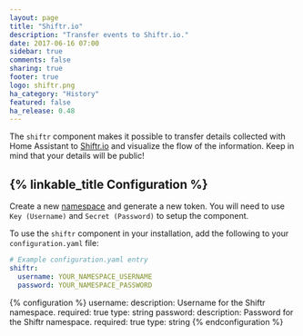 ```yaml
---
layout: page
title: "Shiftr.io"
description: "Transfer events to Shiftr.io."
date: 2017-06-16 07:00
sidebar: true
comments: false
sharing: true
footer: true
logo: shiftr.png
ha_category: "History"
featured: false
ha_release: 0.48
---
```


The `shiftr` component makes it possible to transfer details collected with Home Assistant to [Shiftr.io](https://shiftr.io) and visualize the flow of the information. Keep in mind that your details will be public!

## {% linkable_title Configuration %}

Create a new [namespace](https://shiftr.io/new) and generate a new token. You will need to use `Key (Username)` and `Secret (Password)` to setup the component.

To use the `shiftr` component in your installation, add the following to your `configuration.yaml` file:

```yaml
# Example configuration.yaml entry
shiftr:
  username: YOUR_NAMESPACE_USERNAME
  password: YOUR_NAMESPACE_PASSWORD
```

{% configuration %}
username:
  description: Username for the Shiftr namespace.
  required: true
  type: string
password:
  description: Password for the Shiftr namespace.
  required: true
  type: string
{% endconfiguration %}

